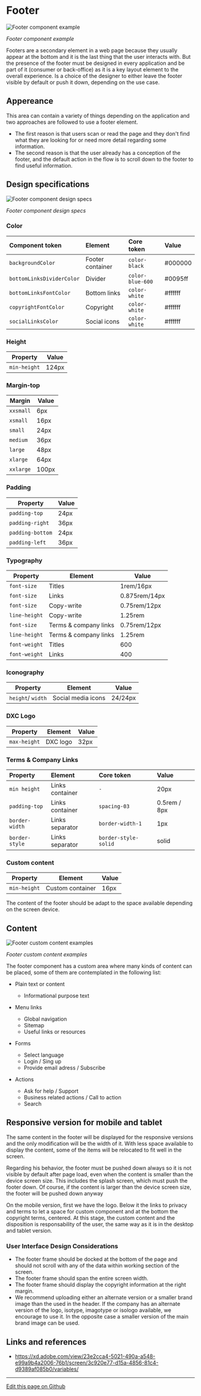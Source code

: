 # Footer

![Footer component example](images/footer_example.png)

_Footer component example_

Footers are a secondary element in a web page because they usually appear at the bottom and it is the last thing that the user interacts with. But the presence of the footer must be designed in every application and be part of it (consumer or back-office) as it is a key layout element to the overall experience. Is a choice of the designer to either leave the footer visible by default or push it down, depending on the use case.

## Appereance

This area can contain a variety of things depending on the application and two approaches are followed to use a footer element.

- The first reason is that users scan or read the page and they don't find what they are looking for or need more detail regarding some information.
- The second reason is that the user already has a conception of the footer, and the default action in the flow is to scroll down to the footer to find useful information.


## Design specifications


![Footer component design specs](images/footer_specs.png)

_Footer component design specs_

### Color

| Component token                   | Element               | Core token                   | Value        |
| :-------------------------------- | :-------------------- | :--------------------------- | :----------- |
| `backgroundColor`                 | Footer container      | `color-black`                | #000000      |
| `bottomLinksDividerColor`         | Divider               | `color-blue-600`             | #0095ff      |
| `bottomLinksFontColor`            | Bottom links          | `color-white`                | #ffffff      |
| `copyrightFontColor`              | Copyright             | `color-white`                | #ffffff      |
| `socialLinksColor`                | Social icons          | `color-white`                | #ffffff      |


### Height

|  Property         |   Value   |
| ----------------- | --------- |
|  `min-height`     |   124px   |


### Margin-top

| Margin      |   Value   |
| ----------- | --------- |
| `xxsmall`   |   6px     |
| `xsmall`    |   16px    |
| `small`     |   24px    |
| `medium`    |   36px    |
| `large`     |   48px    |
| `xlarge`    |   64px    |
| `xxlarge`   |   100px   |

### Padding

| Property          |   Value   |
| ----------------- | --------- |
| `padding-top`	    |   24px    |
| `padding-right`	  |   36px    |
| `padding-bottom`  |   24px    |
| `padding-left`	  |   36px    |


### Typography

| Property      |   Element                 |  Value          |
| ------------- | ------------------------- | --------------- |
| `font-size`	  |   Titles      	          |  1rem/16px      |
| `font-size`   |   Links   	              |  0.875rem/14px  |
| `font-size`   |   Copy-write              |  0.75rem/12px   |
| `line-height` |   Copy-write              |  1.25rem        |
| `font-size`   |   Terms & company links   |  0.75rem/12px   |
| `line-height` |   Terms & company links   |  1.25rem        |
| `font-weight`	|   Titles      	          |  600            |
| `font-weight`	|   Links	                  |  400            |


### Iconography

| Property          |   Element             |  Value      |
| ----------------- | --------------------- | ----------- |
| `height`/ `width`	|   Social media icons  |   24/24px   |


### DXC Logo


| Property      |   Element     |  Value    |
| ------------- | ------------- | --------- |
| `max-height`  |   DXC logo    |   32px    |


### Terms & Company Links

| Property                 | Element                | Core token                 | Value            |
| :----------------------- | :--------------------- | :------------------------- | :--------------- |
| `min height`             | Links container        | `-`                        | 20px             |
| `padding-top`            | Links container        | `spacing-03`               | 0.5rem / 8px     |
| `border-width`           | Links separator        | `border-width-1`           | 1px              |
| `border-style`           | Links separator        | `border-style-solid`       | solid            |


### Custom content

| Property        |   Element     	    |   Value   		        |
| --------------- | ------------------- | --------------------- |
| `min-height`   	|   Custom container	|   16px    		        |

The content of the footer should be adapt to the space available depending on the screen device.

## Content

![Footer custom content examples](images/footer_custom_content.png)

_Footer custom content examples_

The footer component has a custom area where many kinds of content can be placed, some of them are contemplated in the following list:

* Plain text or content
   * Informational purpose text

* Menu links
   * Global navigation
   * Sitemap
   * Useful links or resources

* Forms
  * Select language
  * Login / Sing up
  * Provide email adress / Subscribe

* Actions
  * Ask for help / Support
  * Business related actions / Call to action
  * Search


## Responsive version for mobile and tablet

The same content in the footer will be displayed for the responsive versions and the only modification will be the width of it. With less space available to display the content, some of the items will be relocated to fit well in the screen.

Regarding his behavior, the footer must be pushed down always so it is not visible by default after page load, even when the content is smaller than the device screen size. This includes the splash screen, which must push the footer down. Of course, if the content is larger than the device screen size, the footer will be pushed down anyway 

On the mobile version, first we have the logo. Below it the links to privacy and terms to let a space for custom component and at the bottom the copyright terms, centered.
At this stage, the custom content and the disposition is responsability of the user, the same way as it is in the desktop and tablet version.

### User Interface Design Considerations

- The footer frame should be docked at the bottom of the page and should not scroll with any of the data within working section of the screen.
- The footer frame should span the entire screen width.
- The footer frame should display the copyright information at the right margin.
- We recommend uploading either an alternate version or a smaller brand image than the used in the header. If the company has an alternate version of the logo, isotype, imagotype or isologo available, we encourage to use it. In the opposite case a smaller version of the main brand image can be used.


## Links and references

- https://xd.adobe.com/view/23e2cca4-5021-490a-a548-e99a9b4a2006-76b1/screen/3c920e77-d15a-4856-81c4-d9389af085b0/variables/

____________________________________________________________

[Edit this page on Github](https://github.com/dxc-technology/halstack-style-guide/blob/master/guidelines/components/footer/README.md)
